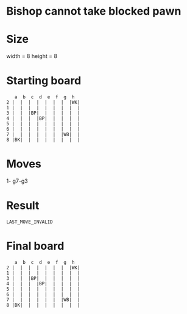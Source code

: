 # Bishop cannot take blocked pawn

# Size
width = 8
height = 8

# Starting board
```
   a  b  c  d  e  f  g  h
2 |  |  |  |  |  |  |  |WK|
1 |  |  |  |  |  |  |  |  |
3 |  |  |BP|  |  |  |  |  |
4 |  |  |  |BP|  |  |  |  |
5 |  |  |  |  |  |  |  |  |
6 |  |  |  |  |  |  |  |  |
7 |  |  |  |  |  |  |WB|  |
8 |BK|  |  |  |  |  |  |  |
```
# Moves
1- g7-g3



# Result
`LAST_MOVE_INVALID`

# Final board
```
   a  b  c  d  e  f  g  h
2 |  |  |  |  |  |  |  |WK|
1 |  |  |  |  |  |  |  |  |
3 |  |  |BP|  |  |  |  |  |
4 |  |  |  |BP|  |  |  |  |
5 |  |  |  |  |  |  |  |  |
6 |  |  |  |  |  |  |  |  |
7 |  |  |  |  |  |  |WB|  |
8 |BK|  |  |  |  |  |  |  |
```
